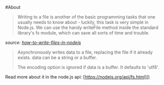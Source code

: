 #About

>Writing to a file is another of the basic programming tasks that one usually needs to know about - luckily, this task is very simple in Node.js. We can use the handy writeFile method inside the standard library's fs module, which can save all sorts of time and trouble.

*source: [how-to-write-files-in-nodejs](https://docs.nodejitsu.com/articles/file-system/how-to-write-files-in-nodejs)*


>Asynchronously writes data to a file, replacing the file if it already exists. data can be a string or a buffer.
>
>The encoding option is ignored if data is a buffer. It defaults to 'utf8'.

Read more about it in the node.js api:
[https://nodejs.org/api/fs.html]()